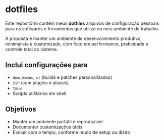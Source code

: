 # dotfiles

Este repositório contém meus **dotfiles** arquivos de configuração pessoais para os softwares e ferramentas que utilizo no meu ambiente de trabalho.

A proposta é manter um ambiente de desenvolvimento produtivo, minimalista e customizado, com foco em performance, praticidade e controle total do sistema.

## Inclui configurações para

- `dwm`, `dmenu`, `st` (builds e patches personalizados)
- `zsh` (com plugins e aliases)
- `tmux`
- Scripts utilitários em shell

## Objetivos

- Manter um ambiente portátil e reproduzível
- Documentar customizações úteis
- Evoluir com o tempo, conforme mudo de setup ou distro
